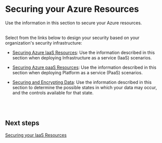 # Securing your Azure Resources
Use the information in this section to secure your Azure resources. 
<br />
<br />

Select from the links below to design your security based on your organization's security infrastructure:   

- [Securing Azure IaaS Resources](3.1-Securing-Azure-IaaS-Resources.md):  Use the information described in this section when deploying Infrastructure as a service (IaaS) scenarios.

- [Securing Azure paaS Resources](3.2-Securing-Azure-PaaS-Resources.md):  Use the information described in this section when deploying Platform as a service (PaaS) scenarios.

- [Securing and Encrypting Data](3.4-Securing-and-Encrypting-Data.md):  Use the information described in this section to determine the possible states in which your data may occur, and the controls available for that state.
<br />
<br />

## Next steps
[Securing your laaS Resources](https://github.com/nmcgregor/Azure-Security/blob/master/3.1-Securing-IaaS-Resources.md)
